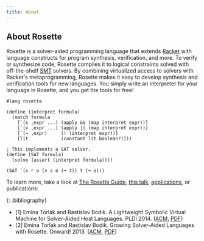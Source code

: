 ```yaml
---
title: About
---
```


## About Rosette

Rosette is a solver-aided programming language that extends
[Racket](http://racket-lang.org/) with language constructs for program
synthesis, verification, and more. To verify or synthesize code,
Rosette compiles it to logical constraints solved with
off-the-shelf [SMT](http://smtlib.cs.uiowa.edu) solvers. By combining
virtualized access to solvers with Racket's metaprogramming, Rosette
makes it easy to develop synthesis and verification tools for new
languages.  You simply write an interpreter for your language in
Rosette, and you get the tools for free!

```racket
#lang rosette

(define (interpret formula)
  (match formula
    [`(∧ ,expr ...) (apply && (map interpret expr))]
    [`(∨ ,expr ...) (apply || (map interpret expr))]
    [`(¬ ,expr)     (! (interpret expr))]
    [lit            (constant lit boolean?)]))

; This implements a SAT solver.
(define (SAT formula)
  (solve (assert (interpret formula))))

(SAT `(∧ r o (∨ s e (¬ t)) t (¬ e)))
```

To learn more, take a look at [The Rosette Guide](https://docs.racket-lang.org/rosette-guide/index.html),
[this talk](https://www.youtube.com/watch?v=KpDyuMIb_E0&index=25&list=PLZdCLR02grLp4W4ySd1sHPOsK83gvqBQp),
[applications](apps.html), or publications:

{: .bibliography}
* [1] Emina Torlak and Rastislav Bodik. A Lightweight Symbolic Virtual Machine for Solver-Aided Host Languages. PLDI 2014.
([ACM](http://dl.acm.org/citation.cfm?id=2594340), [PDF](http://homes.cs.washington.edu/~emina/pubs/rosette.pldi14.pdf))
* [2] Emina Torlak and Rastislav Bodik. Growing Solver-Aided Languages with Rosette. Onward! 2013. ([ACM](http://dl.acm.org/citation.cfm?id=2509586), [PDF](http://homes.cs.washington.edu/~emina/pubs/rosette.onward13.pdf))
